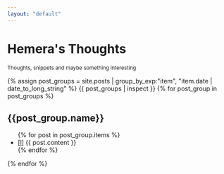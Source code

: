 ```yaml
---
layout: "default"
---
```

<h1>Hemera's Thoughts</h1>
<small>Thoughts, snippets and maybe something interesting</small>

{% assign post_groups = site.posts | group_by_exp:"item", "item.date | date_to_long_string" %}
{{ post_groups | inspect }}
{% for post_group in post_groups %}
<h2>{{post_group.name}}</h2>
<ul class="posts">
    {% for post in post_group.items %}
        <li>
            <a href="{{post.url}}" target="_blank" class="link">[l]</a>
            {{ post.content }}
        </li>
    {% endfor  %}
</ul>
{% endfor %}
